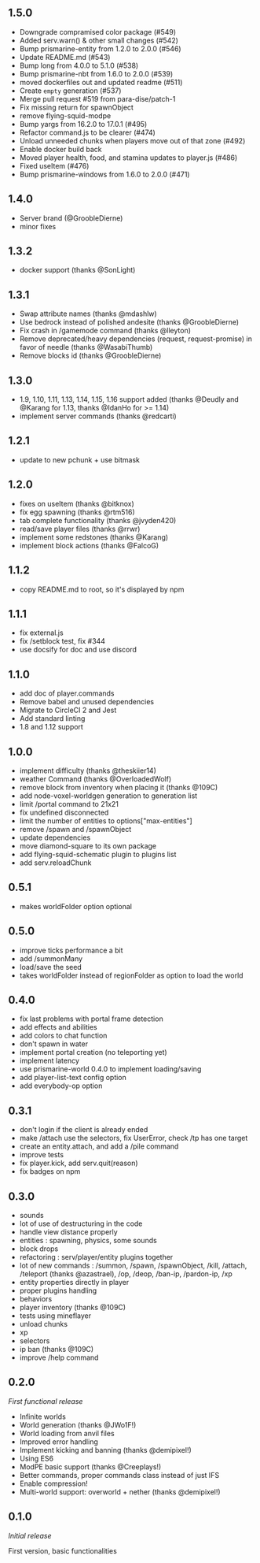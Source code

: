 ## 1.5.0
* Downgrade compramised color package (#549)
* Added serv.warn() & other small changes (#542)
* Bump prismarine-entity from 1.2.0 to 2.0.0 (#546)
* Update README.md (#543)
* Bump long from 4.0.0 to 5.1.0 (#538)
* Bump prismarine-nbt from 1.6.0 to 2.0.0 (#539)
* moved dockerfiles out and updated readme (#511)
* Create `empty` generation (#537)
* Merge pull request #519 from para-dise/patch-1
* Fix missing return for spawnObject
* remove flying-squid-modpe
* Bump yargs from 16.2.0 to 17.0.1 (#495)
* Refactor command.js to be clearer (#474)
* Unload unneeded chunks when players move out of that zone (#492)
* Enable docker build back
* Moved player health, food, and stamina updates to player.js (#486)
* Fixed useItem (#476)
* Bump prismarine-windows from 1.6.0 to 2.0.0 (#471)

## 1.4.0
* Server brand (@GroobleDierne)
* minor fixes

## 1.3.2
* docker support (thanks @SonLight)

## 1.3.1
* Swap attribute names (thanks @mdashlw)
* Use bedrock instead of polished andesite (thanks @GroobleDierne)
* Fix crash in /gamemode command (thanks @lleyton)
* Remove deprecated/heavy dependencies (request, request-promise) in favor of needle (thanks @WasabiThumb)
* Remove blocks id (thanks @GroobleDierne)

## 1.3.0

* 1.9, 1.10, 1.11, 1.13, 1.14, 1.15, 1.16 support added (thanks @Deudly and @Karang for 1.13, thanks @IdanHo for >= 1.14)
* implement server commands (thanks @redcarti)

## 1.2.1

* update to new pchunk + use bitmask

## 1.2.0

* fixes on useItem (thanks @bitknox)
* fix egg spawning (thanks @rtm516)
* tab complete functionality (thanks @jvyden420)
* read/save player files (thanks @rrwr)
* implement some redstones (thanks @Karang)
* implement block actions (thanks @FalcoG)

## 1.1.2

* copy README.md to root, so it's displayed by npm

## 1.1.1

* fix external.js
* fix /setblock test, fix #344
* use docsify for doc and use discord

## 1.1.0

* add doc of player.commands
* Remove babel and unused dependencies
* Migrate to CircleCI 2 and Jest
* Add standard linting
* 1.8 and 1.12 support

## 1.0.0

* implement difficulty (thanks @theskiier14)
* weather Command (thanks @OverloadedWolf)
* remove block from inventory when placing it (thanks @109C)
* add node-voxel-worldgen generation to generation list
* limit /portal command to 21x21
* fix undefined disconnected
* limit the number of entities to options["max-entities"]
* remove /spawn and /spawnObject
* update dependencies
* move diamond-square to its own package
* add flying-squid-schematic plugin to plugins list
* add serv.reloadChunk

## 0.5.1

* makes worldFolder option optional

## 0.5.0

* improve ticks performance a bit
* add /summonMany
* load/save the seed
* takes worldFolder instead of regionFolder as option to load the world

## 0.4.0

* fix last problems with portal frame detection
* add effects and abilities
* add colors to chat function
* don't spawn in water
* implement portal creation (no teleporting yet)
* implement latency
* use prismarine-world 0.4.0 to implement loading/saving
* add player-list-text config option
* add everybody-op option

## 0.3.1

 * don't login if the client is already ended
 * make /attach use the selectors, fix UserError, check /tp has one target
 * create an entity.attach, and add a /pile command
 * improve tests
 * fix player.kick, add serv.quit(reason)
 * fix badges on npm

## 0.3.0

* sounds
* lot of use of destructuring in the code
* handle view distance properly
* entities : spawning, physics, some sounds
* block drops
* refactoring : serv/player/entity plugins together
* lot of new commands : 
/summon, /spawn, /spawnObject, /kill, /attach, /teleport (thanks @azastrael), /op, /deop, /ban-ip, /pardon-ip, /xp
* entity properties directly in player
* proper plugins handling
* behaviors
* player inventory (thanks @109C)
* tests using mineflayer
* unload chunks
* xp
* selectors
* ip ban (thanks @109C)
* improve /help command

## 0.2.0
*First functional release*

* Infinite worlds
* World generation (thanks @JWo1F!)
* World loading from anvil files
* Improved error handling
* Implement kicking and banning (thanks @demipixel!)
* Using ES6
* ModPE basic support (thanks @Creeplays!)
* Better commands, proper commands class instead of just IFS
* Enable compression!
* Multi-world support: overworld + nether (thanks @demipixel!)

## 0.1.0
*Initial release*

First version, basic functionalities